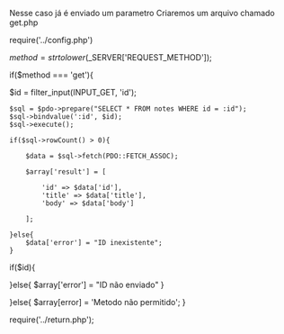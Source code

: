 Nesse caso já é enviado um parametro
Criaremos um arquivo chamado get.php

require('../config.php')

$method = strtolower($_SERVER['REQUEST_METHOD']);

if($method === 'get'){

  $id = filter_input(INPUT_GET, 'id');

    $sql = $pdo->prepare("SELECT * FROM notes WHERE id = :id");
    $sql->bindvalue(':id', $id);
    $sql->execute();

    if($sql->rowCount() > 0){

        $data = $sql->fetch(PDO::FETCH_ASSOC);

        $array['result'] = [

            'id' => $data['id'],
            'title' => $data['title'],
            'body' => $data['body']

        ];

    }else{
        $data['error'] = "ID inexistente";
    }


  if($id){

  }else{
    $array['error'] = "ID não enviado"
  }

}else{
    $array[error] = 'Metodo não permitido';
}

require('../return.php');
